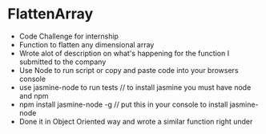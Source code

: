 # FlattenArray
+ Code Challenge for internship
+ Function to flatten any dimensional array
+ Wrote alot of description on what's happening for the function I submitted to the company
+ Use Node to run script or copy and paste code into your browsers console
+ use jasmine-node to run tests // to install jasmine you must have node and  npm
+ npm install jasmine-node -g  // put this in your console to install jasmine-node 
+ Done it in Object Oriented way and wrote  a similar function right under
